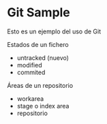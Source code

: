 # Git Sample

Esto es un ejemplo del uso de Git

Estados de un fichero

- untracked (nuevo)
- modified 
- commited


Áreas de un repositorio

- workarea
- stage o index area
- repositorio